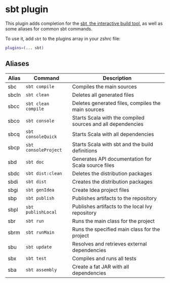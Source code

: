 # sbt plugin

This plugin adds completion for the [sbt, the interactive build tool](https://scala-sbt.org/), as well as some aliases
for common sbt commands.

To use it, add `sbt` to the plugins array in your zshrc file:

```zsh
plugins=(... sbt)
```

## Aliases

| Alias | Command               | Description                                                  |
|-------|-----------------------|--------------------------------------------------------------|
| sbc   | `sbt compile`         | Compiles the main sources                                    |
| sbcln | `sbt clean`           | Deletes all generated files                                  |
| sbcc  | `sbt clean compile`   | Deletes generated files, compiles the main sources           |
| sbco  | `sbt console`         | Starts Scala with the compiled sources and all dependencies  |
| sbcq  | `sbt consoleQuick`    | Starts Scala with all dependencies                           |
| sbcp  | `sbt consoleProject`  | Starts Scala with sbt and the build definitions              |
| sbd   | `sbt doc`             | Generates API documentation for Scala source files           |
| sbdc  | `sbt dist:clean`      | Deletes the distribution packages                            |
| sbdi  | `sbt dist`            | Creates the distribution packages                            |
| sbgi  | `sbt genIdea`         | Create Idea project files                                    |
| sbp   | `sbt publish`         | Publishes artifacts to the repository                        |
| sbpl  | `sbt publishLocal`    | Publishes artifacts to the local Ivy repository              |
| sbr   | `sbt run`             | Runs the main class for the project                          |
| sbrm  | `sbt runMain`         | Runs the specified main class for the project                |
| sbu   | `sbt update`          | Resolves and retrieves external dependencies                 |
| sbx   | `sbt test`            | Compiles and runs all tests                                  |
| sba   | `sbt assembly`        | Create a fat JAR with all dependencies                       |
